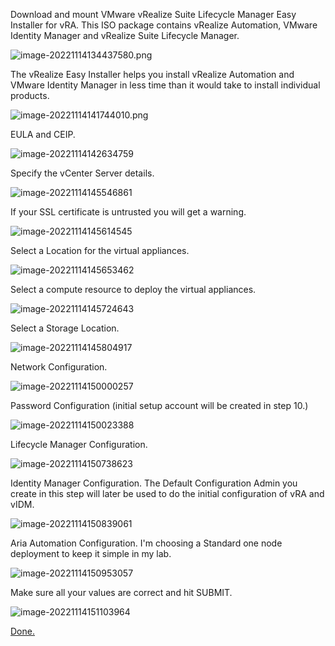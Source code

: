 Download and mount VMware vRealize Suite Lifecycle Manager Easy Installer for vRA. This ISO package contains vRealize Automation, VMware Identity Manager and vRealize Suite Lifecycle Manager. 

![image-20221114134437580.png](./assets/images/deployment/image-20221114134437580.png)

The vRealize Easy Installer helps you install vRealize Automation and VMware Identity Manager in less time than it would take to install individual products. 

![image-20221114141744010.png](./assets/images/deployment/image-20221114141744010.png)

EULA and CEIP.

![image-20221114142634759](./assets/images/deployment/image-20221114142634759.png)

Specify the vCenter Server details.

![image-20221114145546861](./assets/images/deployment/image-20221114145546861-1668434154722-10.png)

If your SSL certificate is untrusted you will get a warning.

![image-20221114145614545](./assets/images/deployment/image-20221114145614545.png)

Select a Location for the virtual appliances.

![image-20221114145653462](./assets/images/deployment/image-20221114145653462-1668434217247-12.png)

Select a compute resource to deploy the virtual appliances.

![image-20221114145724643](./assets/images/deployment/image-20221114145724643-1668434245909-14.png)

Select a Storage Location.

![image-20221114145804917](./assets/images/deployment/image-20221114145804917-1668434290951-16.png)

Network Configuration.

![image-20221114150000257](./assets/images/deployment/image-20221114150000257.png)

Password Configuration (initial setup account will be created in step 10.)

![image-20221114150023388](./assets/images/deployment/image-20221114150023388-1668434425579-18-1668434429391-20.png)

Lifecycle Manager Configuration.

![image-20221114150738623](./assets/images/deployment/image-20221114150738623.png)



Identity Manager Configuration. The Default Configuration Admin you create in this step will later be used to do the initial configuration of vRA and vIDM.

![image-20221114150839061](./assets/images/deployment/image-20221114150839061.png)

Aria Automation Configuration. I'm choosing a Standard one node deployment to keep it simple in my lab.

![image-20221114150953057](./assets/images/deployment/image-20221114150953057.png)

Make sure all your values are correct and hit SUBMIT.

![image-20221114151103964](./assets/images/deployment/image-20221114151103964.png)

[Done.](https://larols.github.io/vmware-aria/)
